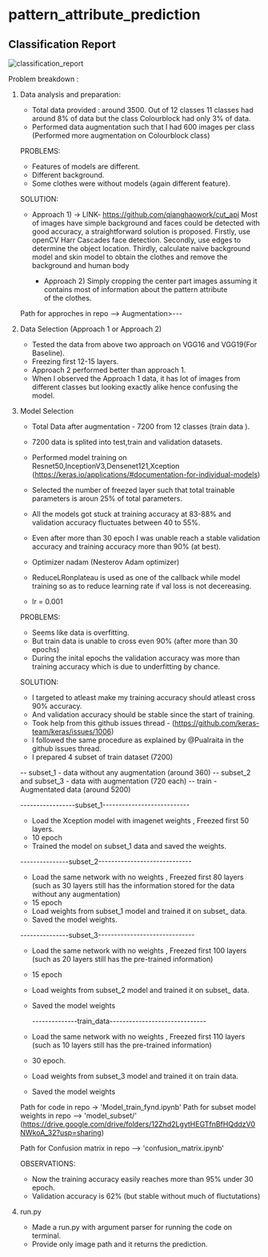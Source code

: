 # pattern_attribute_prediction
## Classification Report
![classification_report](https://user-images.githubusercontent.com/32256853/48228897-90faf700-e3cc-11e8-8958-339bac45a68b.png)

Problem breakdown : 

1) Data analysis and preparation:
	- Total data provided : around 3500. Out of 12 classes 11 classes had around 8% of data but the class Colourblock had only 3% of data.
	- Performed data augmentation such that I had 600 images per class (Performed more augmentation on Colourblock class)	
	
	PROBLEMS:
 	- Features of models are different.
	- Different background.
	- Some clothes were without models (again different feature).
	
	SOLUTION: 
	- Approach 1) -> LINK- https://github.com/qianghaowork/cut_api
	  Most of images have simple background and faces could be detected with good accuracy, a straightforward solution is proposed. 	  Firstly, use openCV Harr Cascades face detection. Secondly, use edges to determine the object location. 
          Thirdly, calculate naive background model and skin model to obtain the clothes and remove the background and human body

        - Approach 2) Simply cropping the center part images assuming it contains most of information about the pattern attribute   
          of the clothes.
	
	Path for approches in repo --> Augmentation>---


2) Data Selection (Approach 1 or Approach 2)
	
	- Tested the data from above two approach on VGG16 and VGG19(For Baseline).
	- Freezing first 12-15 layers.
	- Approach 2 performed better than approach 1.
	- When I observed the Approach 1 data, it has lot of images from different classes but looking exactly alike hence confusing the model.


3) Model Selection 
	- Total Data after augmentation - 7200 from 12 classes (train data ).
	- 7200 data is splited into test,train and validation datasets.
	- Performed model training on Resnet50,InceptionV3,Densenet121,Xception (https://keras.io/applications/#documentation-for-individual-models)

	- Selected the number of freezed layer such that total trainable parameters is aroun 25% of total parameters.
	- All the models got stuck at training accuracy at 83-88% and validation accuracy fluctuates between 40 to 55%.
	- Even after more than 30 epoch I was unable reach a stable validation accuracy and training accuracy more than 90% (at best).
	- Optimizer nadam (Nesterov Adam optimizer)
	- ReduceLRonplateau is used as one of the callback while model training so as to reduce learning rate if val loss is not decereasing.
	- lr = 0.001
	

	PROBLEMS:
	- Seems like data is overfitting.
	- But train data is unable to cross even 90% (after more than 30 epochs)
	- During the inital epochs the validation accuracy was more than training accuracy which is due to underfitting by chance.

	SOLUTION:
	
	- I targeted to atleast make my training accuracy should atleast cross 90% accuracy.
	- And validation accuracy should be stable since the start of training.
	- Took help from this github issues thread - (https://github.com/keras-team/keras/issues/1006)
	- I followed the same procedure as explained by @Pualraita in the github issues thread.
	- I prepared 4 subset of train dataset (7200)
	 
	-- subset_1 - data without any augmentation (around 360)
	-- subset_2 and subset_3 - data with augmentation (720 each)
	-- train - Augmentated data (around 5200)


	-----------------subset_1---------------------------
	- Load the Xception model with imagenet weights , Freezed first 50 layers.
	- 10 epoch
	- Trained the model on subset_1 data and saved the weights.
	
	---------------subset_2-----------------------------
	- Load the same network with no weights , Freezed first 80 layers (such as 30 layers still has the information stored for the data
		without any augmentation)
	- 15 epoch
	- Load weights from subset_1 model and trained it on subset_ data.
	- Saved the model weights.

	---------------subset_3------------------------------
	- Load the same network with no weights , Freezed first 100 layers (such as 20 layers still has the pre-trained information)
	- 15 epoch
	- Load weights from subset_2 model and trained it on subset_ data.
	- Saved the model weights

         --------------train_data------------------------------
	- Load the same network with no weights , Freezed first 110 layers (such as 10 layers still has the pre-trained information)
	- 30 epoch.
	- Load weights from subset_3 model and trained it on train data.
	- Saved the model weights

	Path for code in repo ->  'Model_train_fynd.ipynb'
	Path for subset model weights in repo --> 'model_subset/' (https://drive.google.com/drive/folders/12Zhd2LgytHEGTfnBfHQddzV0NWkoA_32?usp=sharing)
	
	Path for Confusion matrix in repo --> 'confusion_matrix.ipynb'


	OBSERVATIONS:
 	
	- Now the training accuracy easily reaches more than 95% under 30 epoch.
	- Validation accuracy is 62%  (but stable without much of fluctutations)


4) run.py 
	
	- Made a run.py with argument parser for running the code on terminal.
	- Provide only image path and it returns the prediction.



	
	 






	

	







	




